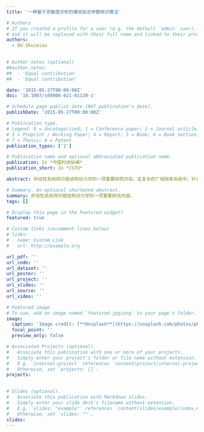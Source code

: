 ```yaml
---
title: '一种基于灵敏度分析的模态拟合参数辨识算法'

# Authors
# If you created a profile for a user (e.g. the default `admin` user), write the username (folder name) here
# and it will be replaced with their full name and linked to their profile.
authors: 
  - DU-Shuimiao
  

# Author notes (optional)
##author_notes:
##  - 'Equal contribution'
##  - 'Equal contribution'

date: '2015-05-27T00:00:00Z'
doi: '10.1007/s00006-021-01120-z'

# Schedule page publish date (NOT publication's date).
publishDate: '2015-05-27T00:00:00Z'

# Publication type.
# Legend: 0 = Uncategorized; 1 = Conference paper; 2 = Journal article;
# 3 = Preprint / Working Paper; 4 = Report; 5 = Book; 6 = Book section;
# 7 = Thesis; 8 = Patent
publication_types: ['2']

# Publication name and optional abbreviated publication name.
publication: In *中国科技纵横*
publication_short: In *CSTO*

abstract: 非线性系统辨识是结构动力学的一项重要研究内容。在复杂的广域频率系统中，针对全部未知参数的可追踪性会随着系统自由度的增加而急剧衰减。为了解决此类问题，通常根据所研究系统的几何参数和动力学特性建立近似结构模型，然后应用模态校正法对近似模型的参数进行整定。对此，提出了一种基于灵敏度分析的模态拟合算法，综合了系统留数灵敏度分析和模态拟合灵敏度分析的优势，能够有效地处理具有强烈非线性参数影响的模态拟合问题。在某型号发动机护板模型参数辨识问题中进行了仿真应用，结果显示在中低频范围内该方法具有良好的应用效果。

# Summary. An optional shortened abstract.
summary: 非线性系统辨识是结构动力学的一项重要研究内容。
tags: []

# Display this page in the Featured widget?
featured: true

# Custom links (uncomment lines below)
# links:
# - name: Custom Link
#   url: http://example.org

url_pdf: ''
url_code: ''
url_dataset: ''
url_poster: ''
url_project: ''
url_slides: ''
url_source: ''
url_video: ''

# Featured image
# To use, add an image named `featured.jpg/png` to your page's folder.
image:
  caption: 'Image credit: [**Unsplash**](https://unsplash.com/photos/pLCdAaMFLTE)'
  focal_point: ''
  preview_only: false

# Associated Projects (optional).
#   Associate this publication with one or more of your projects.
#   Simply enter your project's folder or file name without extension.
#   E.g. `internal-project` references `content/project/internal-project/index.md`.
#   Otherwise, set `projects: []`.
projects:
 

# Slides (optional).
#   Associate this publication with Markdown slides.
#   Simply enter your slide deck's filename without extension.
#   E.g. `slides: "example"` references `content/slides/example/index.md`.
#   Otherwise, set `slides: ""`.
slides: 
---
```

<div style='display: none'>
{{% callout note %}}
Click the _Cite_ button above to demo the feature to enable visitors to import publication metadata into their reference management software.
{{% /callout %}}

{{% callout note %}}
Create your slides in Markdown - click the _Slides_ button to check out the example.
{{% /callout %}}

Supplementary notes can be added here, including [code, math, and images](https://wowchemy.com/docs/writing-markdown-latex/).
<div style='display: none'>